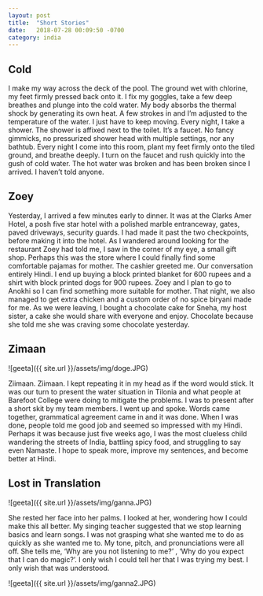 ```yaml
---
layout: post
title:  "Short Stories"
date:   2018-07-28 00:09:50 -0700
category: india
---
```


## Cold

I make my way across the deck of the pool. The ground wet with chlorine, my feet firmly pressed back onto it. I fix my goggles, take a few deep breathes and plunge into the cold water. My body absorbs the thermal shock by generating its own heat. A few strokes in and I’m adjusted to the temperature of the water. I just have to keep moving.
Every night, I take a shower. The shower is affixed next to the toilet. It’s a faucet. No fancy gimmicks, no pressurized shower head with multiple settings, nor any bathtub. Every night I come into this room, plant my feet firmly onto the tiled ground, and breathe deeply. I turn on the faucet and rush quickly into the gush of cold water. The hot water was broken and has been broken since I arrived. I haven’t told anyone.

## Zoey

Yesterday, I arrived a few minutes early to dinner. It was at the Clarks Amer Hotel, a posh five star hotel with a polished marble entranceway, gates, paved driveways, security guards. I had made it past the two checkpoints, before making it into the hotel. As I wandered around looking for the restaurant Zoey had told me, I saw in the corner of my eye, a small gift shop. Perhaps this was the store where I could finally find some comfortable pajamas for mother. The cashier greeted me. Our conversation entirely Hindi. I end up buying a block printed blanket for 600 rupees and a shirt with block printed dogs for 900 rupees. Zoey and I plan to go to Anokhi so I can find something more suitable for mother. That night, we also managed to get extra chicken and a custom order of no spice biryani made for me. As we were leaving, I bought a chocolate cake for Sneha, my host sister, a cake she would share with everyone and enjoy. Chocolate because she told me she was craving some chocolate yesterday.

## Zimaan

![geeta]({{ site.url }}/assets/img/doge.JPG)

Ziimaan. Ziimaan. I kept repeating it in my head as if the word would stick. It was our turn to present the water situation in Tilonia and what people at Barefoot College were doing to mitigate the problems. I was to present after a short skit by my team members. I went up and spoke. Words came together, grammatical agreement came in and it was done. When I was done, people told me good job and seemed so impressed with my Hindi. Perhaps it was because just five weeks ago, I was the most clueless child wandering the streets of India, battling spicy food, and struggling to say even Namaste. I hope to speak more, improve my sentences, and become better at Hindi. 

## Lost in Translation

![geeta]({{ site.url }}/assets/img/ganna.JPG)

She rested her face into her palms. I looked at her, wondering how I could make this all better. My singing teacher suggested that we stop learning basics and learn songs. I was not grasping what she wanted me to do as quickly as she wanted me to. My tone, pitch, and pronunciations were all off. She tells me, ‘Why are you not listening to me?’ , ‘Why do you expect that I can do magic?’. I only wish I could tell her that I was trying my best. I only wish that was understood.

![geeta]({{ site.url }}/assets/img/ganna2.JPG)
